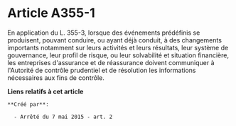 # Article A355-1

En application du L. 355-3, lorsque des événements prédéfinis se produisent, pouvant conduire, ou ayant déjà conduit, à des
changements importants notamment sur leurs activités et leurs résultats, leur système de gouvernance, leur profil de risque,
ou leur solvabilité et situation financière, les entreprises d'assurance et de réassurance doivent communiquer à l'Autorité
de contrôle prudentiel et de résolution les informations nécessaires aux fins de contrôle.

**Liens relatifs à cet article**

	**Créé par**:

	  - Arrêté du 7 mai 2015 - art. 2
